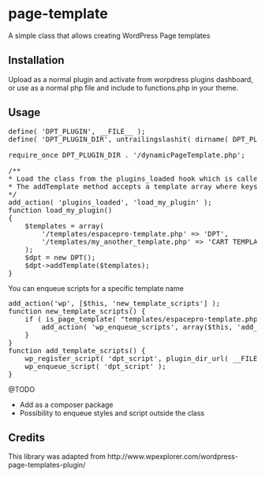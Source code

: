 # page-template
A simple class that allows creating WordPress Page templates
<h2> Installation </h2>
Upload as a normal plugin and activate from worpdress plugins dashboard, or use as a normal php file and include to functions.php in your theme.

<h2> Usage </h2>

<pre>
define( 'DPT_PLUGIN', __FILE__ );
define( 'DPT_PLUGIN_DIR', untrailingslashit( dirname( DPT_PLUGIN ) ) );

require_once DPT_PLUGIN_DIR . '/dynamicPageTemplate.php';

/**
* Load the class from the plugins_loaded hook which is called once any activated plugins have been loaded.
* The addTemplate method accepts a template array where keys are templates path and values templates name
*/ 
add_action( 'plugins_loaded', 'load_my_plugin' );
function load_my_plugin()
{	
	$templates = array(
		'/templates/espacepro-template.php' => 'DPT',
		'/templates/my_another_template.php' => 'CART TEMPLATE'
	);
	$dpt = new DPT(); 
	$dpt->addTemplate($templates);
}
</pre>

You can enqueue scripts for a specific template name
<pre>
add_action('wp', [$this, 'new_template_scripts'] );
function new_template_scripts() {
	if ( is_page_template( "templates/espacepro-template.php" ) ) {
		add_action( 'wp_enqueue_scripts', array($this, 'add_template_scripts' ) );
	}
}
function add_template_scripts() {
	wp_register_script( 'dpt_script', plugin_dir_url( __FILE__ )  . 'dpt.js', 'jquery', '1.0' );
	wp_enqueue_script( 'dpt_script' );
}
</pre>

@TODO
- Add as a composer package
- Possibility to enqueue styles and script outside the class

<h2>Credits</h2>
This library was adapted from http://www.wpexplorer.com/wordpress-page-templates-plugin/
